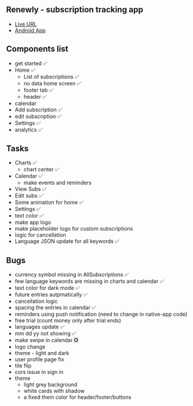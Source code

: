 ## Renewly - subscription tracking app

- [Live URL](https://amiyadas.github.io/renewly)
- [Android App](#)

## Components list

- get started ✅
- Home ✅
  - List of subscriptions ✅
  - no data home screen ✅
  - footer tab ✅
  - header ✅
- calendar
- Add subscription ✅
- edit subscription ✅
- Settings ✅
- analytics ✅

## Tasks

- Charts ✅
  - chart center ✅
- Calendar ✅
  - make events and reminders
- View Subs ✅
- Edit subs ✅
- Some animation for home ✅
- Settings ✅
- text color ✅
- make app logo
- make placeholder logo for custom subscriptions
- logic for cancellation
- Language JSON update for all keywords ✅

## Bugs

- currency symbol missing in AllSubscriptions ✅
- few language keywords are missing in charts and calendar ✅
- text color for dark mode ✅
- future entries autpmatically ✅
- cancellation logic
- spacing the entries in calendar ✅
- reminders using push notification (need to change in native-app code)
- free trial (count money only after trial ends)
- languages update ✅
- mm dd yy not showing ✅
- make swipe in calendar ❎
- logo change
- theme - light and dark
- user profile page fix
- tile flip
- cors issue in sign in
- theme
  - light grey background
  - white cards with shadow
  - a fixed them color for header/footer/buttons
